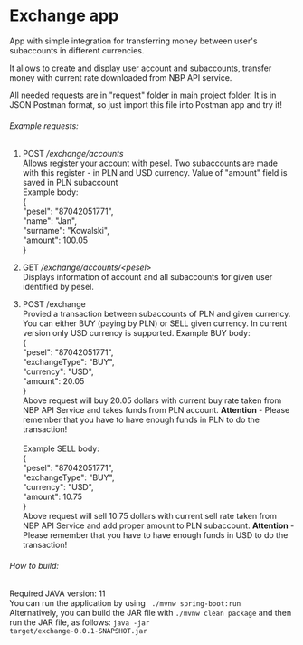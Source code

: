 # Exchange app

App with simple integration for transferring money between user's subaccounts in different currencies.

It allows to create and display user account and subaccounts, transfer money with current rate downloaded from NBP API service.

All needed requests are in "request" folder in main project folder. It is in JSON Postman format, so just import this file into Postman app and try it!

###### Example requests:
1. POST _/exchange/accounts_ <br>
Allows register your account with pesel. Two subaccounts are made with this register - in PLN and USD currency. Value of "amount" field is saved in PLN subaccount <br>
Example body: <br>
{<br>
"pesel": "87042051771", <br>
    "name": "Jan", <br>
    "surname": "Kowalski", <br>
    "amount": 100.05 <br>
}<br>

2. GET _/exchange/accounts/\<pesel\>_ <br>
Displays information of account and all subaccounts for given user identified by pesel.

3. POST /exchange <br>
Provied a transaction between subaccounts of PLN and given currency. You can either BUY (paying by PLN) or SELL given currency. In current version only USD currency is supported.
Example BUY body: <br>
{<br>
    "pesel": "87042051771", <br>
    "exchangeType": "BUY", <br>
    "currency": "USD", <br>
    "amount": 20.05 <br>
}<br>
Above request will buy 20.05 dollars with current buy rate taken from NBP API Service and takes
funds from PLN account.
**Attention** - Please remember that you have to have enough funds in PLN to do the transaction!<br><br>
Example SELL body: <br>
{<br>
    "pesel": "87042051771", <br>
    "exchangeType": "BUY", <br>
    "currency": "USD", <br>
    "amount": 10.75 <br>
}<br>
Above request will sell 10.75 dollars with current sell rate taken from NBP API Service and add proper amount
to PLN subaccount.
**Attention** - Please remember that you have to have enough funds in USD to do the transaction!

###### How to build:
Required JAVA version: 11 <br>
You can run the application by using 
<code> ./mvnw spring-boot:run </code>
<br>
Alternatively, you can build the JAR file with 
<code>./mvnw clean package</code> 
and then run the JAR file, as follows:
<code>java -jar target/exchange-0.0.1-SNAPSHOT.jar</code>
